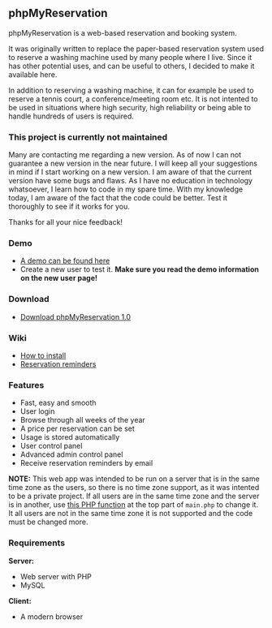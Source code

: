 ## phpMyReservation

phpMyReservation is a web-based reservation and booking system.

It was originally written to replace the paper-based reservation system used to reserve a washing machine used by many people where I live. Since it has other potential uses, and can be useful to others, I decided to make it available here.

In addition to reserving a washing machine, it can for example be used to reserve a tennis court, a conference/meeting room etc. It is not intented to be used in situations where high security, high reliability or being able to handle hundreds of users is required.

### This project is currently not maintained

Many are contacting me regarding a new version. As of now I can not guarantee a new version in the near future. I will keep all your suggestions in mind if I start working on a new version. I am aware of that the current version have some bugs and flaws. As I have no education in technology whatsoever, I learn how to code in my spare time. With my knowledge today, I am aware of the fact that the code could be better. Test it thoroughly to see if it works for you.

Thanks for all your nice feedback!

### Demo

* [A demo can be found here](http://www.olejon.net/code/phpmyreservation/?demo)
* Create a new user to test it. **Make sure you read the demo information on the new user page!**

### Download

* [Download phpMyReservation 1.0](http://www.olejon.net/code/phpmyreservation/files/phpmyreservation-1.0.tar.bz2)

### Wiki

* [How to install](https://www.olejon.net/code/phpmyreservation/?how_to_install)
* [Reservation reminders](https://www.olejon.net/code/phpmyreservation/?reservation_reminders)

### Features

* Fast, easy and smooth
* User login
* Browse through all weeks of the year
* A price per reservation can be set
* Usage is stored automatically
* User control panel
* Advanced admin control panel
* Receive reservation reminders by email

**NOTE:** This web app was intended to be run on a server that is in the same time zone as the users, so there is no time zone support, as it was intented to be a private project. If all users are in the same time zone and the server is in another, use [this PHP function](http://php.net/manual/en/function.date-default-timezone-set.php) at the top part of `main.php` to change it. It all users are not in the same time zone it is not supported and the code must be changed more.

### Requirements

**Server:**

* Web server with PHP
* MySQL

**Client:**

* A modern browser
